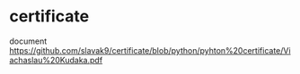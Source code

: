 # certificate
document
https://github.com/slavak9/certificate/blob/python/pyhton%20certificate/Viachaslau%20Kudaka.pdf
